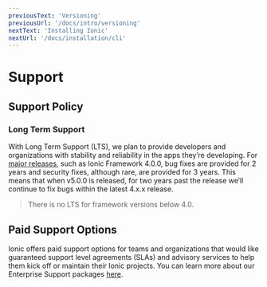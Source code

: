 ```yaml
---
previousText: 'Versioning'
previousUrl: '/docs/intro/versioning'
nextText: 'Installing Ionic'
nextUrl: '/docs/installation/cli'
---
```


# Support


## Support Policy

### Long Term Support

With Long Term Support (LTS), we plan to provide developers and organizations with stability and reliability in the apps they’re developing. For <a href="/docs/intro/versioning#major-release" target="_blank">major releases</a>, such as Ionic Framework 4.0.0, bug fixes are provided for 2 years and security fixes, although rare, are provided for 3 years. This means that when v5.0.0 is released, for two years past the release we’ll continue to fix bugs within the latest 4.x.x release.

<blockquote>
  <p>There is no LTS for framework versions below 4.0.</p>
</blockquote>

## Paid Support Options

Ionic offers paid support options for teams and organizations that would like guaranteed support level agreements (SLAs) and advisory services to help them kick off or maintain their Ionic projects. You can learn more about our Enterprise Support packages <a href="https://ionicframework.com/enterprise/support" target="_blank">here</a>.